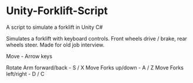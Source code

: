 # Unity-Forklift-Script
A script to simulate a forklift in Unity C#

Simulates a forklift with keyboard controls. Front wheels drive / brake, rear wheels steer. 
Made for old job interview.

Move - Arrow keys

Rotate Arm forward/back - S / X
Move Forks up/down - A / Z
Move Forks left/right - D / C
